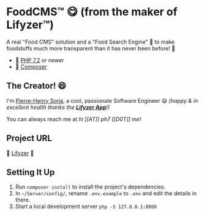 # FoodCMS™ 😋 (from the maker of Lifyzer™)

A real "Food CMS" solution and a "Food Search Engine" 💪 to make foodstuffs much more transparent than it has never been before! 🙂

* 🐘 [PHP 7.2](http://php.net/releases/7_2_0.php) or newer
* 🎻 [Composer](https://getcomposer.org)


## The Creator! 😄

I'm [Pierre-Henry Soria](http://ph7.me), a cool, passionate Software Engineer :smiley:
*(happy & in excellent health thanks the **[Lifyzer App](https://play.google.com/store/apps/details?id=com.lifyzer)**!)*

You can always reach me at *hi [[AT]] ph7 [[D0T]] me*!


## Project URL

🍇 [Lifyzer️](https://lifyzer.com) 🥥


## Setting It Up

1. Run `composer install` to install the project's dependencies.
2. In `~/Server/config/`, rename `.env.example` to `.env` and edit the details in there.
3. Start a local development server `php -S 127.0.0.1:8080`
